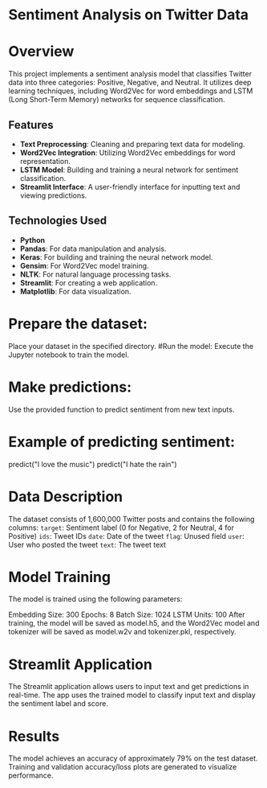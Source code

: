 # Sentiment Analysis on Twitter Data

# Overview
This project implements a sentiment analysis model that classifies Twitter data into three categories: Positive, Negative, and Neutral. It utilizes deep learning techniques, including Word2Vec for word embeddings and LSTM (Long Short-Term Memory) networks for sequence classification.

## Features
- **Text Preprocessing**: Cleaning and preparing text data for modeling.
- **Word2Vec Integration**: Utilizing Word2Vec embeddings for word representation.
- **LSTM Model**: Building and training a neural network for sentiment classification.
- **Streamlit Interface**: A user-friendly interface for inputting text and viewing predictions.

## Technologies Used
- **Python**
- **Pandas**: For data manipulation and analysis.
- **Keras**: For building and training the neural network model.
- **Gensim**: For Word2Vec model training.
- **NLTK**: For natural language processing tasks.
- **Streamlit**: For creating a web application.
- **Matplotlib**: For data visualization.
  
# Prepare the dataset: 
Place your dataset in the specified directory.
#Run the model: 
Execute the Jupyter notebook to train the model.
# Make predictions: 
Use the provided function to predict sentiment from new text inputs.
# Example of predicting sentiment:

predict("I love the music")
predict("I hate the rain")
# Data Description
The dataset consists of 1,600,000 Twitter posts and contains the following columns:
`target`: Sentiment label (0 for Negative, 2 for Neutral, 4 for Positive)
`ids`: Tweet IDs
`date`: Date of the tweet
`flag`: Unused field
`user`: User who posted the tweet
`text`: The tweet text

# Model Training
The model is trained using the following parameters:

Embedding Size: 300
Epochs: 8
Batch Size: 1024
LSTM Units: 100
After training, the model will be saved as model.h5, and the Word2Vec model and tokenizer will be saved as model.w2v and tokenizer.pkl, respectively.

# Streamlit Application
The Streamlit application allows users to input text and get predictions in real-time. The app uses the trained model to classify input text and display the sentiment label and score.

# Results
The model achieves an accuracy of approximately 79% on the test dataset.
Training and validation accuracy/loss plots are generated to visualize performance.
